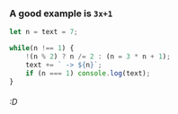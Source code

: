 ### A good example is ` 3x+1 `

```js
let n = text = 7;

while(n !== 1) {
    !(n % 2) ? n /= 2 : (n = 3 * n + 1);
    text += ` -> ${n}`;
    if (n === 1) console.log(text);
}
```

###### :D
